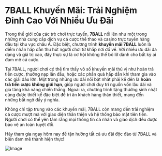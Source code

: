 # 7BALL Khuyến Mãi: Trải Nghiệm Đỉnh Cao Với Nhiều Ưu Đãi

Trong thế giới của các trò chơi trực tuyến, **7BALL** nổi lên như một trong những nhà cung cấp dịch vụ cá cược thể thao và casino trực tuyến hàng đầu tại khu vực châu Á. Đặc biệt, chương trình **khuyến mãi 7BALL** luôn là điểm nhấn hấp dẫn thu hút người chơi từ khắp nơi đổ về. Với nhiều ưu đãi đa dạng và giá trị cao, đây thực sự là cơ hội không thể bỏ lỡ dành cho bất kỳ ai đam mê cá cược.

Tại 7BALL, người chơi có thể tìm thấy vô số khuyến mãi thú vị như hoàn trả tiền cược, thưởng nạp lần đầu, hoặc các phần quà hấp dẫn khi tham gia vào các giải đấu lớn. Một trong những ưu đãi nổi bật nhất phải kể đến là **hoàn trả tiền cược không giới hạn**, giúp người chơi duy trì nguồn vốn lâu dài và gia tăng khả năng chiến thắng. Ngoài ra, chương trình tặng thưởng sinh nhật cũng được thiết kế đặc biệt để tri ân khách hàng thân thiết, mang đến những bất ngờ đầy ý nghĩa.

Không chỉ tập trung vào các khuyến mãi, 7BALL còn mang đến trải nghiệm cá cược mượt mà với giao diện thân thiện và hệ thống bảo mật tiên tiến. Người chơi có thể yên tâm rằng mọi thông tin cá nhân và giao dịch đều được bảo vệ an toàn tuyệt đối.

Hãy tham gia ngay hôm nay để tận hưởng tất cả ưu đãi độc đáo từ 7BALL và biến đam mê thành hiện thực!  

![Image](https://github.com/user-attachments/assets/bd51ea9f-0666-407b-a7a7-98ead6de688c)